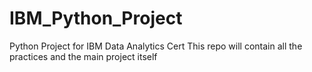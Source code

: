 # IBM_Python_Project
Python Project for IBM Data Analytics Cert
This repo will contain all the practices and the main project itself
